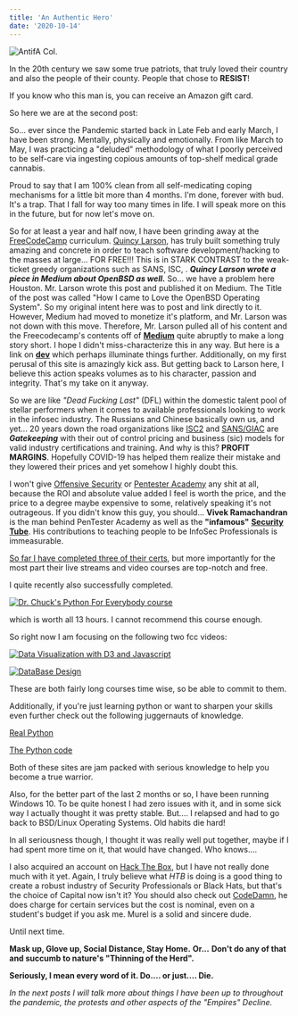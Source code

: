 ```yaml
---
title: 'An Authentic Hero'
date: '2020-10-14'
---
```


![AntifA Col.](/images/resist.jpg "Never gonna be safe")

In the 20th century we saw some true patriots, that truly loved their country and also the people of their county. People that chose to **RESIST**!

If you know who this man is, you can receive an Amazon gift card.

So here we are at the second post:

So... ever since the Pandemic started back in Late Feb and early March, I have been strong. Mentally, physically and emotionally. From like March to May, I was practicing a "deluded" methodology of what I poorly perceived to be self-care via ingesting copious amounts of top-shelf medical grade cannabis.

Proud to say that I am 100% clean from all self-medicating coping mechanisms for a little bit more than 4 months. I'm done, forever with bud. It's a trap. That I fall for way too many times in life. I will speak more on this in the future, but for now let's move on.

So for at least a year and half now, I have been grinding away at the [FreeCodeCamp](https://freecodecamp.org) curriculum. [Quincy Larson](https://breakingintostartups.com/quincy-free-code-camp/), has truly built something truly amazing and concrete in order to teach software development/hacking to the masses at large... FOR FREE!!! This is in STARK CONTRAST to the weak-ticket greedy organizations such as SANS, ISC, . ***Quincy Larson wrote a piece in Medium about OpenBSD as well.*** So... we have a problem here Houston. Mr. Larson wrote this post and published it on Medium. The Title of the post was called "How I came to Love the OpenBSD Operating System". So my original intent here was to post and link directly to it. However, Medium had moved to monetize it's platform, and Mr. Larson was not down with this move. Therefore, Mr. Larson pulled all of his content and the Freecodecamp's contents off of [**Medium**](https://medium.com) quite abruptly to make a long story short. I hope I didn't miss-characterize this in any way. But here is a link on [**dev**](https://dev.to/aryanjnyc/in-defense-of-quincy-larson-and-freecodecamp-7ki) which perhaps illuminate things further. Additionally, on my first perusal of this site is amazingly kick ass. But getting back to Larson here, I believe this action speaks volumes as to his character, passion and integrity. That's my take on it anyway.

So we are like *"Dead Fucking Last"* (DFL) within the domestic talent pool of stellar performers when it comes to available professionals looking to work in the infosec industry. The Russians and Chinese basically own us, and yet... 20 years down the road organizations like [ISC2](https://www.isc2.org/Certifications/CISSP#) and [SANS/GIAC](https://www.giac.org/?msc=homepage) are ***Gatekeeping*** with their out of control pricing and business (sic) models for valid industry certifications and training. And why is this? **PROFIT MARGINS**. Hopefully COVID-19 has helped them realize their mistake and they lowered their prices and yet somehow I highly doubt this.

I won't give [Offensive Security](https://www.offensive-security.com/courses-and-certifications/) or [Pentester Academy](https://www.pentesteracademy.com/pricing) any shit at all, because the ROI and absolute value added I feel is worth the price, and the price to a degree maybe expensive to some, relatively speaking it's not outrageous. If you didn't know this guy, you should... **Vivek Ramachandran** is the man behind PenTester Academy as well as the **"infamous"**
[**Security Tube**](https://securitytube.net). His contributions to teaching people to be InfoSec Professionals is immeasurable.

[So far I have completed three of their certs](https://www.freecodecamp.org/Bem0aned), but more importantly for the most part their live streams and video courses are top-notch and free.

I quite recently also successfully completed.

[![***Dr. Chuck's Python For Everybody course***](https://img.youtube.com/vi/8DvywoWv6fI/0.jpg)](https://www.youtube.com/watch?v=8DvywoWv6fI "")

which is worth all 13 hours. I cannot recommend this course enough.

So right now I am focusing on the following two fcc videos:

[![Data Visualization with D3 and Javascript](https://img.youtube.com/vi/_8V5o2UHG0E/0.jpg)](https://www.youtube.com/watch?v=_8V5o2UHG0E "")

[![DataBase Design](https://img.youtube.com/vi/ztHopE5Wnpc/0.jpg)](https://www.youtube.com/watch?v=ztHopE5Wnpc "")

These are both fairly long courses time wise, so be able to commit to them.

Additionally, if you're just learning python or want to sharpen your skills even further check out the following juggernauts of knowledge.

[Real Python](https://realpython.com/)

[The Python code](https://www.thepythoncode.com/)

Both of these sites are jam packed with serious knowledge to help you become a true warrior.

Also, for the better part of the last 2 months or so, I have been running Windows 10. To be quite honest
I had zero issues with it, and in some sick way I actually thought it was pretty stable. But.... I relapsed and
had to go back to BSD/Linux Operating Systems. Old habits die hard!

In all seriousness though, I thought it was really well put together, maybe if I had spent more time on it, that would have changed. Who knows....

I also acquired an account on [Hack The Box](https://www.hackthebox.eu/), but I have not really done much with it yet.  Again, I truly believe what *HTB* is doing is a good thing to create a robust industry of Security Professionals or Black Hats, but that's the choice of Capital now isn't it?  You should also check out [CodeDamn](https://codedamn.com/), he does charge for certain services but the cost is nominal, even on a student's budget if you ask me. Murel is a solid and sincere dude.

Until next time.

**Mask up, Glove up, Social Distance, Stay Home.**
**Or...**
**Don't do any of that and succumb to nature's "Thinning of the Herd".**

**Seriously, I mean every word of it. Do.... or just.... Die.**

*In the next posts I will talk more about things I have been up to throughout the pandemic, the protests and other aspects of the "Empires" Decline.*



